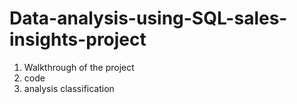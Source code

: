 # Data-analysis-using-SQL-sales-insights-project
1. Walkthrough of the project
2. code
3. analysis classification 
